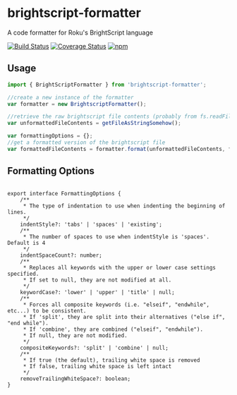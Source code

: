 # brightscript-formatter

A code formatter for Roku's BrightScript language


[![Build Status](https://travis-ci.org/TwitchBronBron/brightscript-formatter.svg?branch=master)](https://travis-ci.org/TwitchBronBron/brightscript-formatter)
[![Coverage Status](https://coveralls.io/repos/github/TwitchBronBron/brightscript-formatter/badge.svg?branch=master)](https://coveralls.io/github/TwitchBronBron/brightscript-formatter?branch=master)
[![npm](https://img.shields.io/npm/v/brightscript-formatter.svg?branch=master)](https://www.npmjs.com/package/brightscript-formatter)

## Usage
```javascript
import { BrightScriptFormatter } from 'brightscript-formatter';

//create a new instance of the formatter
var formatter = new BrightscriptFormatter();

//retrieve the raw brightscript file contents (probably from fs.readFile)
var unformattedFileContents = getFileAsStringSomehow();

var formattingOptions = {};
//get a formatted version of the brightscript file
var formattedFileContents = formatter.format(unformattedFileContents, formattingOptions);

```

## Formatting Options

```

export interface FormattingOptions {
    /**
     * The type of indentation to use when indenting the beginning of lines.
     */
    indentStyle?: 'tabs' | 'spaces' | 'existing';
    /**
     * The number of spaces to use when indentStyle is 'spaces'. Default is 4
     */
    indentSpaceCount?: number;
    /**
     * Replaces all keywords with the upper or lower case settings specified.
     * If set to null, they are not modified at all.
     */
    keywordCase?: 'lower' | 'upper' | 'title' | null;
    /**
     * Forces all composite keywords (i.e. "elseif", "endwhile", etc...) to be consistent.
     * If 'split', they are split into their alternatives ("else if", "end while").
     * If 'combine', they are combined ("elseif", "endwhile").
     * If null, they are not modified.
     */
    compositeKeywords?: 'split' | 'combine' | null;
    /**
     * If true (the default), trailing white space is removed
     * If false, trailing white space is left intact
     */
    removeTrailingWhiteSpace?: boolean;
}

```